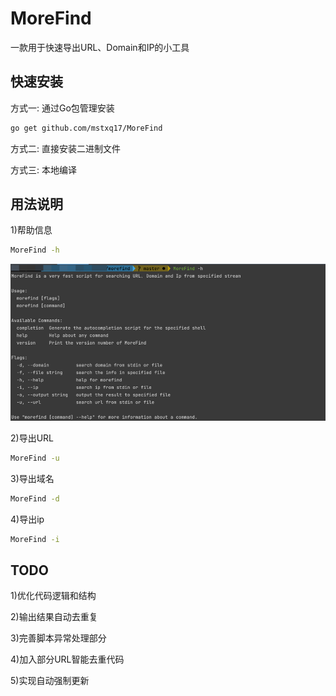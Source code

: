 # MoreFind
一款用于快速导出URL、Domain和IP的小工具


## 快速安装
方式一: 通过Go包管理安装
```bash
go get github.com/mstxq17/MoreFind
```
方式二: 直接安装二进制文件

方式三: 本地编译


## 用法说明
1)帮助信息
```bash
MoreFind -h
```
![img.png](img/img.png)

2)导出URL
```bash
MoreFind -u
```

3)导出域名
```bash
MoreFind -d
```

4)导出ip
```bash
MoreFind -i
```


## TODO
1)优化代码逻辑和结构

2)输出结果自动去重复

3)完善脚本异常处理部分

4)加入部分URL智能去重代码

5)实现自动强制更新